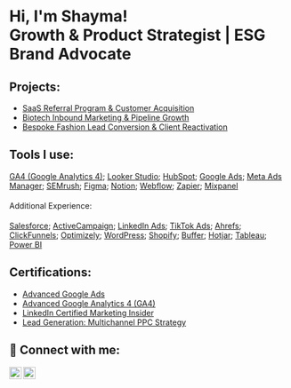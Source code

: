 <h1>Hi, I'm Shayma!<br/>Growth & Product Strategist | ESG Brand Advocate</h1>


<h2> Projects:</h2>

  - [SaaS Referral Program & Customer Acquisition](https://github.com/shaymasolli/Lead-Generation-Campain/tree/main)
  - [Biotech Inbound Marketing & Pipeline Growth](https://github.com/shaymasolli/InboundMarketingPipeline-Growth/blob/main/README.md)
  - [Bespoke Fashion Lead Conversion & Client Reactivation](https://github.com/shaymasolli/Luxury-Fashion-Retargeting-Customer-Acquisition)

<h2>Tools I use:</h2>

[GA4 (Google Analytics 4)](https://github.com/shaymasolli/Lead-Generation-Campain/tree/main); [Looker Studio](https://github.com/shaymasolli/Lead-Generation-Campain/tree/main); [HubSpot](https://github.com/shaymasolli/Lead-Generation-Campain/tree/main); [Google Ads](https://github.com/shaymasolli/Lead-Generation-Campain/tree/main); [Meta Ads Manager](https://github.com/shaymasolli/Lead-Generation-Campain/tree/main); [SEMrush](https://github.com/shaymasolli/Lead-Generation-Campain/tree/main); [Figma](https://github.com/shaymasolli/Lead-Generation-Campain/tree/main); [Notion](https://github.com/shaymasolli/Lead-Generation-Campain/tree/main); [Webflow](https://github.com/shaymasolli/Lead-Generation-Campain/tree/main); [Zapier](https://github.com/shaymasolli/Lead-Generation-Campain/tree/main); [Mixpanel](https://github.com/shaymasolli/Lead-Generation-Campain/tree/main)

<h4 style="font-weight: normal;"> Additional Experience:</h4>

[Salesforce](https://github.com/shaymasolli/Lead-Generation-Campain/tree/main); [ActiveCampaign](https://github.com/shaymasolli/Lead-Generation-Campain/tree/main); [LinkedIn Ads](https://github.com/shaymasolli/Lead-Generation-Campain/tree/main); [TikTok Ads](https://github.com/shaymasolli/Lead-Generation-Campain/tree/main); [Ahrefs](https://github.com/shaymasolli/Lead-Generation-Campain/tree/main); [ClickFunnels](https://github.com/shaymasolli/Lead-Generation-Campain/tree/main); [Optimizely](https://github.com/shaymasolli/Lead-Generation-Campain/tree/main); [WordPress](https://github.com/shaymasolli/Lead-Generation-Campain/tree/main); [Shopify](https://github.com/shaymasolli/Lead-Generation-Campain/tree/main); [Buffer](https://github.com/shaymasolli/Lead-Generation-Campain/tree/main); [Hotjar](https://github.com/shaymasolli/Lead-Generation-Campain/tree/main); [Tableau](https://github.com/shaymasolli/Lead-Generation-Campain/tree/main); [Power BI](https://github.com/shaymasolli/Lead-Generation-Campain/tree/main)

<h2>Certifications:</h2>

- [Advanced Google Ads](https://www.linkedin.com/learning/certificates/a62ac37c3ddf837e3f29a8312af9c63d3e4268b8d1bc80ad8b2c2a4edae20197?lipi=urn%3Ali%3Apage%3Ad_flagship3_profile_view_base_certifications_details%3BqRFEEyZ6S3SRYdqqyG3Zyg%3D%3D)
- [Advanced Google Analytics 4 (GA4)](https://www.linkedin.com/learning/certificates/2664172ad940b7a97c4f4b010c11245164965c81fd831389fa3807e01593a560?lipi=urn%3Ali%3Apage%3Ad_flagship3_profile_view_base_certifications_details%3BEch58sN5T7eYgHouMNJ9jg%3D%3D)
- [LinkedIn Certified Marketing Insider](https://verify.skilljar.com/c/56i5ozw64yxt)
- [Lead Generation: Multichannel PPC Strategy](https://www.linkedin.com/learning/certificates/79db2903c13b7cc8599faccee72ed22b51386f004a0f9cc47c620b733ccc9fce?lipi=urn%3Ali%3Apage%3Ad_flagship3_profile_view_base_certifications_details%3BqRFEEyZ6S3SRYdqqyG3Zyg%3D%3D)


<h2> 🤳 Connect with me:</h2>

[<img align="left" alt="JoshMadakor | LinkedIn" width="22px" src="https://cdn.jsdelivr.net/npm/simple-icons@v3/icons/linkedin.svg" />][linkedin]
[<img align="left" alt="JoshMadakor | Twitter" width="22px" src="https://cdn.jsdelivr.net/npm/simple-icons@v3/icons/twitter.svg" />][twitter]

[linkedin]: https://linkedin.com/in/shaymasolli
[twitter]: https://twitter.com/shaymasolli


<!--
